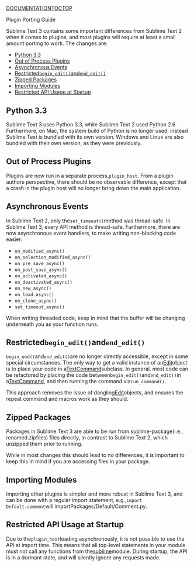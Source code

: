# 

[DOCUMENTATION](index)[TOC](porting_guide#toc)[TOP](porting_guide#)

Plugin Porting Guide

Sublime Text 3 contains some important differences from Sublime Text 2 when it comes to plugins, and most plugins will require at least a small amount porting to work. The changes are:

*   [Python 3.3](porting_guide#python_33)
*   [Out of Process Plugins](porting_guide#out_of_process_plugins)
*   [Asynchronous Events](porting_guide#asynchronous_events)
*   [Restricted`begin_edit()`and`end_edit()`](porting_guide#restricted_edit)
*   [Zipped Packages](porting_guide#zipped_packages)
*   [Importing Modules](porting_guide#importing_modules)
*   [Restricted API Usage at Startup](porting_guide#api_at_startup)

## Python 3.3

Sublime Text 3 uses Python 3.3, while Sublime Text 2 used Python 2.6. Furthermore, on Mac, the system build of Python is no longer used, instead Sublime Text is bundled with its own version. Windows and Linux are also bundled with their own version, as they were previously.

## Out of Process Plugins

Plugins are now run in a separate process,`plugin_host`. From a plugin authors perspective, there should be no observable difference, except that a crash in the plugin host will no longer bring down the main application.

## Asynchronous Events

In Sublime Text 2, only the`set_timeout()`method was thread-safe. In Sublime Text 3, every API method is thread-safe. Furthermore, there are now asynchronous event handlers, to make writing non-blocking code easier:

*   `on_modified_async()`
*   `on_selection_modified_async()`
*   `on_pre_save_async()`
*   `on_post_save_async()`
*   `on_activated_async()`
*   `on_deactivated_async()`
*   `on_new_async()`
*   `on_load_async()`
*   `on_clone_async()`
*   `set_timeout_async()`

When writing threaded code, keep in mind that the buffer will be changing underneath you as your function runs.

## Restricted`begin_edit()`and`end_edit()`

`begin_end()`and`end_edit()`are no longer directly accessible, except in some special circumstances. The only way to get a valid instance of an[Edit](api_reference#sublime.Edit)object is to place your code in a[TextCommand](porting_guide#sublime_plugin.TextCommand)subclass. In general, most code can be refactored by placing the code between`begin_edit()`and`end_edit()`in a[TextCommand](porting_guide#sublime_plugin.TextCommand), and then running the command via`run_command()`.

This approach removes the issue of dangling[Edit](api_reference#sublime.Edit)objects, and ensures the repeat command and macros work as they should.

## Zipped Packages

Packages in Sublime Text 3 are able to be run from.sublime-package(i.e., renamed.zipfiles) files directly, in contrast to Sublime Text 2, which unzipped them prior to running.

While in most changes this should lead to no differences, it is important to keep this in mind if you are accessing files in your package.

## Importing Modules

Importing other plugins is simpler and more robust in Sublime Text 3, and can be done with a regular import statement, e.g.,`import Default.comment`will importPackages/Default/Comment.py.

## Restricted API Usage at Startup

Due to the`plugin_host`loading asynchronously, it is not possible to use the API at import time. This means that all top-level statements in your module must not call any functions from the[sublime](api_reference#sublime)module. During startup, the API is in a dormant state, and will silently ignore any requests made.